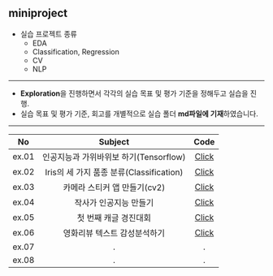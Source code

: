 ## miniproject
* 실습 프로젝트 종류
  * EDA
  * Classification, Regression
  * CV
  * NLP
* * * 
- **Exploration**을 진행하면서 각각의 실습 목표 및 평가 기준을 정해두고 실습을 진행.
- 실습 목표 및 평가 기준, 회고를 개별적으로 실습 폴더 **md파일에 기재**하였습니다.



* * *
|**No**|**Subject**|**Code**|
|:---:|:---:|:---:|
|ex.01|인공지능과 가위바위보 하기(Tensorflow)|[Click](https://github.com/JINWONMIN/miniproject/tree/master/ex01)|
|ex.02|Iris의 세 가지 품종 분류(Classification)|[Click](https://github.com/JINWONMIN/miniproject/tree/master/ex02)|
|ex.03|카메라 스티커 앱 만들기(cv2)|[Click](https://github.com/JINWONMIN/miniproject/tree/master/cv2)|
|ex.04|작사가 인공지능 만들기|[Click](https://github.com/JINWONMIN/miniproject/tree/master/ex04)|
|ex.05|첫 번째 캐글 경진대회|[Click](https://github.com/JINWONMIN/miniproject/tree/master/ex05)|
|ex.06|영화리뷰 텍스트 감성분석하기|[Click](https://github.com/JINWONMIN/miniproject/tree/master/ex06)|
|ex.07|.|.|
|ex.08|.|.|

